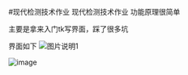 #现代检测技术作业
现代检测技术作业
功能原理很简单

主要是拿来入门tk写界面，踩了很多坑

界面如下
![图片说明1](https://github.com/liuhuakun/BrushShots/blob/master/1.PNG)

![image](https://github.com/552162972/tk_xdjcjs/edit/master/ui.png)




